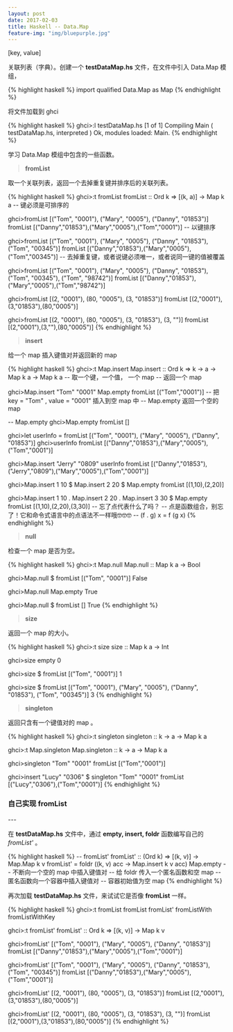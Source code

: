 ```yaml
---
layout: post
date: 2017-02-03
title: Haskell -- Data.Map
feature-img: "img/bluepurple.jpg"
---
```


[key, value]

关联列表（字典）。创建一个 **testDataMap.hs** 文件，在文件中引入 Data.Map 模组，

{% highlight haskell %}
import qualified Data.Map as Map
{% endhighlight %}

将文件加载到 ghci

{% highlight haskell %}
ghci>:l testDataMap.hs
[1 of 1] Compiling Main             ( testDataMap.hs, interpreted )
Ok, modules loaded: Main.
{% endhighlight %}

学习 Data.Map 模组中包含的一些函数。

> **fromList**

取一个关联列表，返回一个去掉重复键并排序后的关联列表。

{% highlight haskell %}
ghci>:t fromList
fromList :: Ord k => [(k, a)] -> Map k a
-- 键必须是可排序的

ghci>fromList [("Tom", "0001"), ("Mary", "0005"), ("Danny", "01853")]
fromList [("Danny","01853"),("Mary","0005"),("Tom","0001")]
-- 以键排序

ghci>fromList [("Tom", "0001"), ("Mary", "0005"), ("Danny", "01853"), ("Tom", "00345")]
fromList [("Danny","01853"),("Mary","0005"),("Tom","00345")]
-- 去掉重复键，或者说键必须唯一，或者说同一键的值被覆盖

ghci>fromList [("Tom", "0001"), ("Mary", "0005"), ("Danny", "01853"), ("Tom", "00345"), ("Tom", "98742")]
fromList [("Danny","01853"),("Mary","0005"),("Tom","98742")]

ghci>fromList [(2, "0001"), (80, "0005"), (3, "01853")]
fromList [(2,"0001"),(3,"01853"),(80,"0005")]

ghci>fromList [(2, "0001"), (80, "0005"), (3, "01853"), (3, "")]
fromList [(2,"0001"),(3,""),(80,"0005")]
{% endhighlight %}

> **insert**

给一个 map 插入键值对并返回新的 map

{% highlight haskell %}
ghci>:t Map.insert
Map.insert :: Ord k => k -> a -> Map k a -> Map k a
-- 取一个键，一个值， 一个 map
-- 返回一个 map

ghci>Map.insert "Tom" "0001" Map.empty
fromList [("Tom","0001")]
-- 把 key = "Tom" , value = "0001" 插入到空 map 中
-- Map.empty 返回一个空的 map

-- Map.empty
ghci>Map.empty
fromList []

ghci>let userInfo = fromList [("Tom", "0001"), ("Mary", "0005"), ("Danny", "01853")]
ghci>userInfo
fromList [("Danny","01853"),("Mary","0005"),("Tom","0001")]

ghci>Map.insert "Jerry" "0809" userInfo
fromList [("Danny","01853"),("Jerry","0809"),("Mary","0005"),("Tom","0001")]

ghci>Map.insert 1 10 $ Map.insert 2 20 $ Map.empty
fromList [(1,10),(2,20)]

ghci>Map.insert 1 10 . Map.insert 2 20 . Map.insert 3 30 $  Map.empty
fromList [(1,10),(2,20),(3,30)]
-- 忘了点代表什么了吗？
-- 点是函数组合，别忘了！它和命令式语言中的点语法不一样哦🤓🤓🤓
-- (f . g) x = f (g x)
{% endhighlight %}

> **null**

检查一个 map 是否为空。

{% highlight haskell %}
ghci>:t Map.null
Map.null :: Map k a -> Bool

ghci>Map.null $ fromList [("Tom", "0001")]
False

ghci>Map.null Map.empty
True

ghci>Map.null $ fromList []
True
{% endhighlight %}

> **size**

返回一个 map 的大小。

{% highlight haskell %}
ghci>:t size
size :: Map k a -> Int

ghci>size empty
0

ghci>size $ fromList [("Tom", "0001")]
1

ghci>size $ fromList [("Tom", "0001"), ("Mary", "0005"), ("Danny", "01853"), ("Tom", "00345")]
3
{% endhighlight %}

> **singleton**

返回只含有一个键值对的 map 。

{% highlight haskell %}
ghci>:t singleton
singleton :: k -> a -> Map k a

ghci>:t Map.singleton
Map.singleton :: k -> a -> Map k a

ghci>singleton "Tom" "0001"
fromList [("Tom","0001")]

ghci>insert "Lucy" "0306" $ singleton "Tom" "0001"
fromList [("Lucy","0306"),("Tom","0001")]
{% endhighlight %}

<h3>自己实现 fromList </h3>
---

在 **testDataMap.hs** 文件中，通过 **empty, insert, foldr** 函数编写自己的 *fromList'* 。

{% highlight haskell %}
-- fromList'
fromList' :: (Ord k) => [(k, v)] -> Map.Map k v
fromList' = foldr (\(k, v) acc -> Map.insert k v acc) Map.empty
-- 不断向一个空的 map 中插入键值对
-- 给 foldr 传入一个匿名函数和空 map
-- 匿名函数向一个容器中插入键值对
-- 容器初始值为空 map
{% endhighlight %}

再次加载 **testDataMap.hs** 文件，来试试它是否像 **fromList** 一样。

{% highlight haskell %}
ghci>:t fromList
fromList         fromList'        fromListWith     fromListWithKey

ghci>:t fromList'
fromList' :: Ord k => [(k, v)] -> Map k v

ghci>fromList' [("Tom", "0001"), ("Mary", "0005"), ("Danny", "01853")]
fromList [("Danny","01853"),("Mary","0005"),("Tom","0001")]

ghci>fromList' [("Tom", "0001"), ("Mary", "0005"), ("Danny", "01853"), ("Tom", "00345")]
fromList [("Danny","01853"),("Mary","0005"),("Tom","0001")]

ghci>fromList' [(2, "0001"), (80, "0005"), (3, "01853")]
fromList [(2,"0001"),(3,"01853"),(80,"0005")]

ghci>fromList' [(2, "0001"), (80, "0005"), (3, "01853"), (3, "")]
fromList [(2,"0001"),(3,"01853"),(80,"0005")]
{% endhighlight %}
